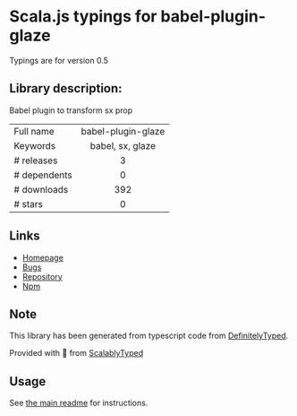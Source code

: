 
# Scala.js typings for babel-plugin-glaze

Typings are for version 0.5

## Library description:
Babel plugin to transform sx prop

|                    |                 |
| ------------------ | :-------------: |
| Full name          | babel-plugin-glaze |
| Keywords           | babel, sx, glaze |
| # releases         | 3 |
| # dependents       | 0 |
| # downloads        | 392 |
| # stars            | 0 |

## Links
- [Homepage](https://github.com/kripod/glaze#readme)
- [Bugs](https://github.com/kripod/glaze/issues)
- [Repository](https://github.com/kripod/glaze)
- [Npm](https://www.npmjs.com/package/babel-plugin-glaze)
    


## Note
This library has been generated from typescript code from [DefinitelyTyped](https://definitelytyped.org).

Provided with :purple_heart: from [ScalablyTyped](https://github.com/oyvindberg/ScalablyTyped)

## Usage
See [the main readme](../../readme.md) for instructions.


